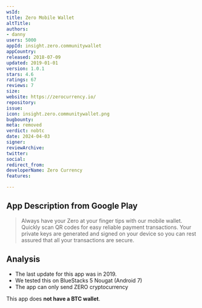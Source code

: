 ```yaml
---
wsId: 
title: Zero Mobile Wallet
altTitle: 
authors:
- danny
users: 5000
appId: insight.zero.communitywallet
appCountry: 
released: 2018-07-09
updated: 2019-01-01
version: 1.0.1
stars: 4.6
ratings: 67
reviews: 7
size: 
website: https://zerocurrency.io/
repository: 
issue: 
icon: insight.zero.communitywallet.png
bugbounty: 
meta: removed
verdict: nobtc
date: 2024-04-03
signer: 
reviewArchive: 
twitter: 
social: 
redirect_from: 
developerName: Zero Currency
features: 

---
```


## App Description from Google Play 

> Always have your Zero at your finger tips with our mobile wallet. Quickly scan QR codes for easy reliable payment transactions. Your private keys are generated and signed on your device so you can rest assured that all your transactions are secure.

## Analysis 

- The last update for this app was in 2019. 
- We tested this on BlueStacks 5 Nougat (Android 7)
- The app can only send ZERO cryptocurrency

This app does **not have a BTC wallet**.
